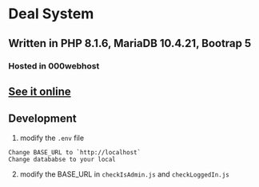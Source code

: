 # Deal System

## Written in PHP 8.1.6, MariaDB 10.4.21, Bootrap 5

### Hosted in 000webhost

## [See it online](https://deal-zuoqin.000webhostapp.com)

## Development

1. modify the `.env` file

```
Change BASE_URL to `http://localhost`
Change datababse to your local
```

2. modify the BASE_URL in `checkIsAdmin.js` and `checkLoggedIn.js`
